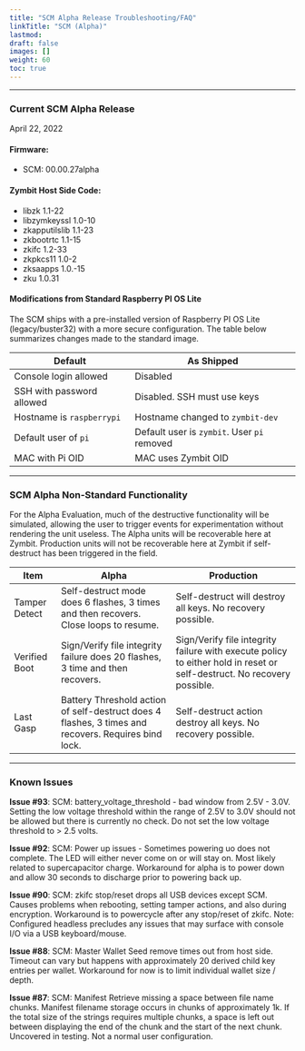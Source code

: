 ```yaml
---
title: "SCM Alpha Release Troubleshooting/FAQ"
linkTitle: "SCM (Alpha)"
lastmod:
draft: false
images: []
weight: 60
toc: true
---
```


-----
### Current SCM Alpha Release
April 22, 2022

#### Firmware: 
 - SCM: 00.00.27alpha

#### Zymbit Host Side Code:
 - libzk 1.1-22
 - libzymkeyssl 1.0-10
 - zkapputilslib 1.1-23
 - zkbootrtc 1.1-15
 - zkifc 1.2-33
 - zkpkcs11 1.0-2 
 - zksaapps 1.0.-15
 - zku 1.0.31

#### Modifications from Standard Raspberry PI OS Lite

The SCM ships with a pre-installed version of Raspberry PI OS Lite (legacy/buster32) with a more secure configuration. The table below summarizes changes made to the standard image. 

| Default | As Shipped |
|------------------|--------------------------|
| Console login allowed | Disabled |
| SSH with password allowed | Disabled. SSH must use keys |
| Hostname is `raspberrypi` | Hostname changed to `zymbit-dev` |
| Default user of `pi` | Default user is `zymbit`. User `pi` removed |
| MAC with Pi OID | MAC uses Zymbit OID |

-----
### SCM Alpha Non-Standard Functionality
For the Alpha Evaluation, much of the destructive functionality will be simulated, allowing the user to trigger events for experimentation without rendering the unit useless. The Alpha units will be recoverable here at Zymbit. Production units will not be recoverable here at Zymbit if self-destruct has been triggered in the field.

| Item | Alpha | Production |
|------------|------------------------------------------------|-----------------------------------------------------------|
| Tamper Detect | Self-destruct mode does 6 flashes, 3 times and then recovers. Close loops to resume. | Self-destruct will destroy all keys. No recovery possible. |
| Verified Boot | Sign/Verify file integrity failure does 20 flashes, 3 time and then recovers. | Sign/Verify file integrity failure with execute policy to either hold in reset or self-destruct. No recovery possible.
| Last Gasp | Battery Threshold action of self-destruct does 4 flashes, 3 times and recovers. Requires bind lock. | Self-destruct action destroy all keys. No recovery possible. |


-----
### Known Issues

**Issue #93**: SCM: battery_voltage_threshold - bad window from 2.5V - 3.0V. Setting the low voltage threshold within the range of 2.5V to 3.0V should not be allowed but there is currently no check. Do not set the low voltage threshold to > 2.5 volts.

**Issue #92**: SCM: Power up issues - Sometimes powering uo does not complete. The LED will either never come on or will stay on. Most likely related to supercapacitor charge. Workaround for alpha is to power down and allow 30 seconds to discharge prior to powering back up.

**Issue #90**: SCM: zkifc stop/reset drops all USB devices except SCM. Causes problems when rebooting, setting tamper actions, and also during encryption. Workaround is to powercycle after any stop/reset of zkifc. Note: Configured headless precludes any issues that may surface with console I/O via a USB keyboard/mouse.

**Issue #88**: SCM: Master Wallet Seed remove times out from host side. Timeout can vary but happens with approximately 20 derived child key entries per wallet. Workaround for now is to limit individual wallet size / depth.

**Issue #87**: SCM: Manifest Retrieve missing a space between file name chunks. Manifest filename storage occurs in chunks of approximately 1k. If the total size of the strings requires multiple chunks, a space is left out between displaying the end of the chunk and the start of the next chunk. Uncovered in testing. Not a normal user configuration.


